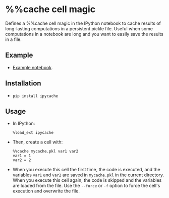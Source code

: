 %%cache cell magic
==================

Defines a %%cache cell magic in the IPython notebook to cache results of long-lasting computations in a persistent pickle file. Useful when some computations in a notebook are long and you want to easily save the results in a file.

Example
-------

  * [Example notebook](http://nbviewer.ipython.org/urls/raw.github.com/rossant/ipycache/master/test.ipynb).


Installation
------------

  * `pip install ipycache`
  
  
Usage
-----
  
  * In IPython:
  
        %load_ext ipycache
  
  * Then, create a cell with:
  
        %%cache mycache.pkl var1 var2
        var1 = 1
        var2 = 2

  * When you execute this cell the first time, the code is executed, and the variables `var1` and `var2` are saved in `mycache.pkl` in the current directory. When you execute this cell again, the code is skipped and the variables are loaded from the file. Use the `--force` or `-f` option to force the cell's execution and overwrite the file.



